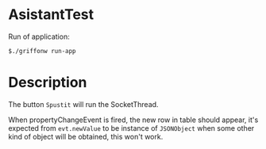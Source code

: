AsistantTest
============

Run of application:

`$./griffonw run-app`

Description
===========

The button `Spustit` will run the SocketThread.



When propertyChangeEvent is fired, the new row in table should appear, it's expected from `evt.newValue` to
be instance of `JSONObject` when some other kind of object will be obtained, this won't work.

